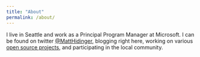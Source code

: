 ```yaml
---
title: "About"
permalink: /about/
---
```


I live in Seattle and work as a Principal Program Manager at Microsoft. I can be found on twitter [@MattHidinger](http://twitter.com/matthidinger), blogging right here, working on various [open source projects](https://github.com/matthidinger), and participating in the local community. 
